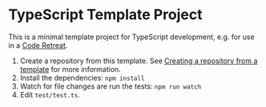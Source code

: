 # TypeScript Template Project

This is a minimal template project for TypeScript development, e.g. for use in a [Code Retreat](https://www.coderetreat.org/).

1. Create a repository from this template. See [Creating a repository from a template](https://docs.github.com/en/github/creating-cloning-and-archiving-repositories/creating-a-repository-on-github/creating-a-repository-from-a-template) for more information.
2. Install the dependencies: `npm install`
3. Watch for file changes are run the tests: `npm run watch`
4. Edit `test/test.ts`.
